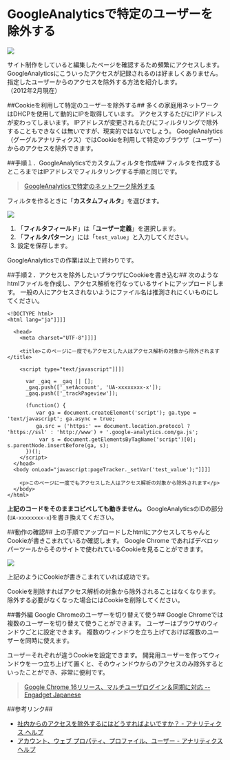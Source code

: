 # GoogleAnalyticsで特定のユーザーを除外する

![](http://evernote.tk84.net/shard/s8/res/ac190fab-7104-4900-9c41-f35b04065a30/)

サイト制作をしていると編集したページを確認するため頻繁にアクセスします。  
GoogleAnalyticsにこういったアクセスが記録されるのは好ましくありません。  
指定したユーザーからのアクセスを除外する方法を紹介します。  
（2012年2月現在）

##Cookieを利用して特定のユーザーを除外する##
多くの家庭用ネットワークはDHCPを使用して動的にIPを取得しています。 
アクセスするたびにIPアドレスが変わってしまいます。 
IPアドレスが変更されるたびにフィルタリングで除外することもできなくは無いですが、現実的ではないでしょう。 
GoogleAnalytics（グーグルアナリティクス）ではCookieを利用して特定のブラウザ（ユーザー）からのアクセスを除外できます。

##手順１．GoogleAnalyticsでカスタムフィルタを作成##
フィルタを作成するところまではIPアドレスでフィルタリングする手順と同じです。

>[GoogleAnalyticsで特定のネットワーク除外する](http://www.tk84.net/blog/GoogleAnalytics%E3%81%A7%E7%89%B9%E5%AE%9A%E3%81%AE%E3%83%8D%E3%83%83%E3%83%88%E3%83%AF%E3%83%BC%E3%82%AF%E3%82%92%E9%99%A4%E5%A4%96%E3%81%99%E3%82%8B/)

フィルタを作るときに「**カスタムフィルタ**」を選びます。


![](http://evernote.tk84.net/shard/s8/res/967c1314-d6e6-4e9d-98e9-a2613ad23ada/)

1. 「**フィルタフィールド**」は「**ユーザー定義**」を選択します。
2. 「**フィルタパターン**」には「`test_value`」と入力してください。
3. 設定を保存します。

GoogleAnalyticsでの作業は以上で終わりです。


##手順２．アクセスを除外したいブラウザにCookieを書き込む##
次のようなhtmlファイルを作成し、アクセス解析を行なっているサイトにアップロードします。 
一般の人にアクセスされないようにファイル名は推測されにくいものにしてください。

    <!DOCTYPE html>
    <html lang="ja"]]]]
>

      <head>
        <meta charset="UTF-8"]]]]
>


        <title>このページに一度でもアクセスした人はアクセス解析の対象から除外されます</title>

        <script type="text/javascript"]]]]
>

          var _gaq = _gaq || [];
          _gaq.push(['_setAccount', 'UA-xxxxxxxx-x']);
          _gaq.push(['_trackPageview']);
         
          (function() {
          　　var ga = document.createElement('script'); ga.type = 'text/javascript'; ga.async = true;
          　　ga.src = ('https:' == document.location.protocol ? 'https://ssl' : 'http://www') + '.google-analytics.com/ga.js';
           　　var s = document.getElementsByTagName('script')[0]; s.parentNode.insertBefore(ga, s);
          })();
        </script>
      </head>
      <body onLoad="javascript:pageTracker._setVar('test_value');"]]]]
>

        <p>このページに一度でもアクセスした人はアクセス解析の対象から除外されます</p>
      </body>
    </html>


**上記のコードをそのままコピペしても動きません。** 
GoogleAnalyticsのIDの部分(`UA-xxxxxxxx-x`)を書き換えてください。

##動作の確認##
上の手順でアップロードしたhtmlにアクセスしてちゃんとCookieが書きこまれているか確認します。 
Google Chrome であればデベロッパーツールからそのサイトで使われているCookieを見ることができます。

![](http://evernote.tk84.net/shard/s8/res/8ae11390-debd-4795-9916-07dbfcac8ec9/)

上記のようにCookieが書きこまれていれば成功です。

Cookieを削除すればアクセス解析の対象から除外されることはなくなります。 
除外する必要がなくなった場合にはCookieを削除してください。  


##番外編 Google Chromeのユーザーを切り替えて使う##
Google Chromeでは複数のユーザーを切り替えて使うことができます。 
ユーザーはブラウザのウィンドウごとに設定できます。 
複数のウィンドウを立ち上げておけば複数のユーザーを同時に使えます。

ユーザーそれぞれが違うCookieを設定できます。 
開発用ユーザーを作ってウィンドウを一つ立ち上げて置くと、そのウィンドウからのアクセスのみ除外するといったことができ、非常に便利です。

>[Google Chrome 16リリース、マルチユーザログイン＆同期に対応 -- Engadget Japanese](http://japanese.engadget.com/2011/12/13/google-chrome-16/)



##参考リンク##
- [社内からのアクセスを除外するにはどうすればよいですか？ - アナリティクス ヘルプ](http://support.google.com/googleanalytics/bin/answer.py?hl=ja&answer=55481)
- [アカウント、ウェブ プロパティ、プロファイル、ユーザー - アナリティクス ヘルプ](http://support.google.com/analytics/bin/answer.py?hl=ja&answer=1009618)
